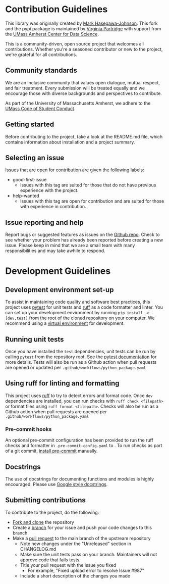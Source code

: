 # Contribution Guidelines
This library was originally created by [Mark Hasegawa-Johnson](https://github.com/jhasegaw). This fork and the pypi package is maintained by [Virginia Partridge](https://github.com/ginic) with support from the [UMass Amherst Center for Data Science](https://ds.cs.umass.edu).

This is a community-driven, open source project that welcomes all contributions. Whether you're a seasoned contributor or new to the project, we're grateful for all contributions. 

## Community standards 
We are an inclusive community that values open dialogue, mutual respect, and fair treatment. Every submission will be treated equally and we encourage those with diverse backgrounds and perspectives to contribute. 

As part of the University of Massachusetts Amherst, we adhere to the [UMass Code of Student Conduct](https://www.umass.edu/dean_students/codeofconduct).

## Getting started 
Before contributing to the project, take a look at the README.md file, which contains information about installation and a project summary. 

## Selecting an issue
Issues that are open for contribution are given the following labels:
- good-first-issue
  - Issues with this tag are suited for those that do not have previous experience with the project.
- help-wanted
  - Issues with this tag are open for contribution and are suited for those with experience in contribution. 


## Issue reporting and help
Report bugs or suggested features as issues on the [Github repo](https://github.com/ginic/phonecodes). Check to see whether your problem has already been reported before creating a new issue. Please keep in mind that we are a small team with many responsibilities and may take awhile to respond. 

# Development Guidelines
## Development environment set-up
To assist in maintaining code quality and software best practices, this project uses [pytest](https://docs.pytest.org) for unit tests and [ruff](https://github.com/astral-sh/ruff) as a code formatter and linter. You can set up your development environment by running `pip install -e .[dev,test]` from the root of the cloned repository on your computer. We recommend using a [virtual environment](https://realpython.com/python-virtual-environments-a-primer/) for development. 

## Running unit tests
Once you have installed the `test` dependencies, unit tests can be run by calling `pytest` from the repository root. See the [pytest documentation](https://docs.pytest.org) for more details. Tests will also be run as a Github action when pull requests are opened or updated per `.github/workflows/python_package.yaml`

## Using ruff for linting and formatting
This project uses [ruff](https://docs.astral.sh/ruff/) to try to detect errors and format code. Once `dev` dependencies are installed, you can run checks with `ruff check <filepath>` or format files using `ruff format <filepath>`. Checks will also be run as a Github action when pull requests are opened per `.github/workflows/python_package.yaml`

### Pre-commit hooks
An optional pre-commit configuration has been provided to run the ruff checks and formatter in `.pre-commit-config.yaml` to . To run checks as part of a git commit, [install pre-commit](https://pre-commit.com/#install) manually.

## Docstrings
The use of docstrings for documenting functions and modules is highly encouraged. Please use [Google style docstrings](https://google.github.io/styleguide/pyguide.html#38-comments-and-docstrings). 

## Submitting contributions
To contribute to the project, do the following:
- [Fork and clone](https://docs.github.com/en/get-started/quickstart/fork-a-repo) the repository
- Create a [branch](https://docs.github.com/en/pull-requests/collaborating-with-pull-requests/proposing-changes-to-your-work-with-pull-requests/creating-and-deleting-branches-within-your-repository) for your issue and push your code changes to this branch.
- Make a [pull request](https://docs.github.com/en/pull-requests/collaborating-with-pull-requests/proposing-changes-to-your-work-with-pull-requests/creating-a-pull-request) to the main branch of the upstream repository
  - Note new changes under the "Unreleased" section in CHANGELOG.md
  - Make sure the unit tests pass on your branch. Maintainers will not approve code that fails tests. 
  - Title your pull request with the issue you fixed
    - For example, "Fixed upload error to resolve Issue #987"
  - Include a short description of the changes you made

